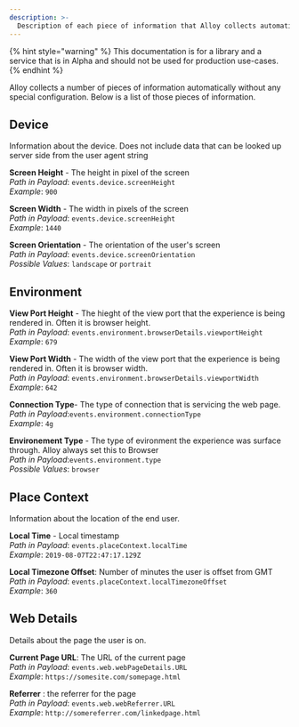 ```yaml
---
description: >-
  Description of each piece of information that Alloy collects automatically
---
```


{% hint style="warning" %}
This documentation is for a library and a service that is in Alpha and should not be used for production use-cases.
{% endhint %}

Alloy collects a number of pieces of information automatically without any special configuration. Below is a list of those pieces of information. 

## Device 

Information about the device. Does not include data that can be looked up server side from the user agent string  

__Screen Height__ - The height in pixel of the screen  
_Path in Payload_: `events.device.screenHeight`  
_Example_: `900`

__Screen Width__ - The width in pixels of the screen  
_Path in Payload_: `events.device.screenHeight`  
_Example_: `1440`  

__Screen Orientation__ - The orientation of the user's screen  
_Path in Payload_: `events.device.screenOrientation`  
_Possible Values_: `landscape` or `portrait`

## Environment

__View Port Height__ - The hieght of the view port that the experience is being rendered in. Often it is browser height.  
_Path in Payload_: `events.environment.browserDetails.viewportHeight`
_Example_: `679`

__View Port Width__ - The width of the view port that the experience is being rendered in. Often it is browser width.  
_Path in Payload_: `events.environment.browserDetails.viewportWidth`  
_Example_: `642`

__Connection Type__- The type of connection that is servicing the web page.  
_Path in Payload_:`events.environment.connectionType`  
_Example_: `4g`  

__Environement Type__ - The type of evironment the experience was surface through. Alloy always set this to Browser  
_Path in Payload_:`events.environment.type`  
_Possible Values_: `browser`  

## Place Context

Information about the location of the end user.

__Local Time__ - Local timestamp  
_Path in Payload_: `events.placeContext.localTime`  
_Example_: `2019-08-07T22:47:17.129Z`  

__Local Timezone Offset__: Number of minutes the user is offset from GMT  
_Path in Payload_: `events.placeContext.localTimezoneOffset`  
_Example_: `360`

## Web Details

Details about the page the user is on.

__Current Page URL__: The URL of the current page  
_Path in Payload_: `events.web.webPageDetails.URL`  
_Example_: `https://somesite.com/somepage.html`  

__Referrer__ : the referrer for the page  
_Path in Payload_: `events.web.webReferrer.URL`  
_Example_: `http://somereferrer.com/linkedpage.html`  
